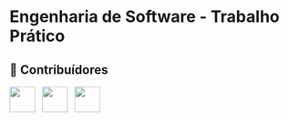 # Engenharia de Software - Trabalho Prático

## 🤝 Contribuídores

<a href="https://github.com/gentilpedro"><img src="https://github.com/gentilpedro.png" width="45" height="45"></a> &nbsp;
<a href="https://github.com/jpmilech"><img src="https://github.com/jpmilech.png" width="45" height="45"></a> &nbsp;
<a href="https://github.com/enzosabbado"><img src="https://github.com/enzosabbado.png" width="45" height="45"></a> &nbsp;